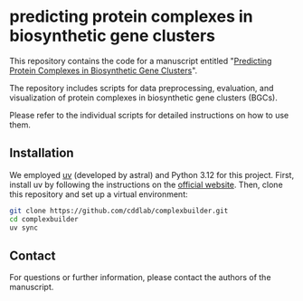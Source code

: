 # predicting protein complexes in biosynthetic gene clusters

This repository contains the code for a manuscript entitled "[Predicting Protein Complexes in Biosynthetic Gene Clusters](https://www.biorxiv.org/content/10.1101/2025.10.26.684697v1)".

The repository includes scripts for data preprocessing, evaluation, and visualization of protein complexes in biosynthetic gene clusters (BGCs).

Please refer to the individual scripts for detailed instructions on how to use them.

## Installation

We employed [uv](https://docs.astral.sh/uv/) (developed by astral) and Python 3.12 for this project. First, install uv by following the instructions on the [official website](https://docs.astral.sh/uv/#installation). Then, clone this repository and set up a virtual environment:

```bash
git clone https://github.com/cddlab/complexbuilder.git
cd complexbuilder
uv sync
```

## Contact

For questions or further information, please contact the authors of the manuscript.
